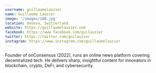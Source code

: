 ```yaml
---
username: guillaumelauzier
name: Guillaume Lauzier
image: '/images/100.jpg'
location: Geneva, Switzerland
website: https://guillaumelauzier.com
facebook: https://www.facebook.com/guilauzier
twitter: https://twitter.com/guilauzier
instagram: https://www.instagram.com/guillaumelauzier
---
```

Founder of onConsensus (2022), runs an online news platform covering decentralized tech. He delivers sharp, insightful content for innovators in blockchain, crypto, DeFi, and cybersecurity.